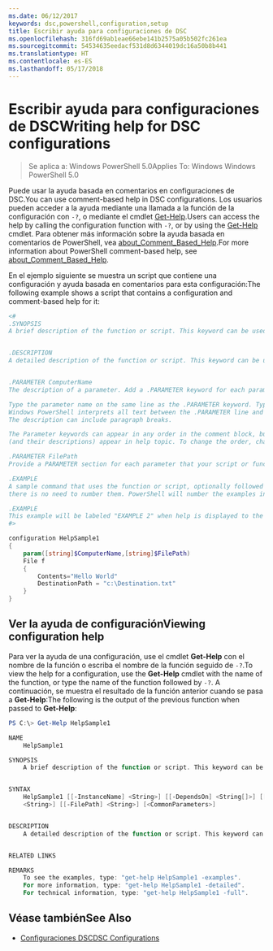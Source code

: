 ```yaml
---
ms.date: 06/12/2017
keywords: dsc,powershell,configuration,setup
title: Escribir ayuda para configuraciones de DSC
ms.openlocfilehash: 316fd69ab1eae66ebe141b2575a05b502fc261ea
ms.sourcegitcommit: 54534635eedacf531d8d6344019dc16a50b8b441
ms.translationtype: HT
ms.contentlocale: es-ES
ms.lasthandoff: 05/17/2018
---
```

# <a name="writing-help-for-dsc-configurations"></a><span data-ttu-id="a8be8-103">Escribir ayuda para configuraciones de DSC</span><span class="sxs-lookup"><span data-stu-id="a8be8-103">Writing help for DSC configurations</span></span>

><span data-ttu-id="a8be8-104">Se aplica a: Windows PowerShell 5.0</span><span class="sxs-lookup"><span data-stu-id="a8be8-104">Applies To: Windows Windows PowerShell 5.0</span></span>

<span data-ttu-id="a8be8-105">Puede usar la ayuda basada en comentarios en configuraciones de DSC.</span><span class="sxs-lookup"><span data-stu-id="a8be8-105">You can use comment-based help in DSC configurations.</span></span> <span data-ttu-id="a8be8-106">Los usuarios pueden acceder a la ayuda mediante una llamada a la función de la configuración con `-?`, o mediante el cmdlet [Get-Help](https://technet.microsoft.com/library/hh849696.aspx).</span><span class="sxs-lookup"><span data-stu-id="a8be8-106">Users can access the help by calling the configuration function with `-?`, or by using the [Get-Help](https://technet.microsoft.com/library/hh849696.aspx) cmdlet.</span></span> <span data-ttu-id="a8be8-107">Para obtener más información sobre la ayuda basada en comentarios de PowerShell, vea [about_Comment_Based_Help](https://technet.microsoft.com/library/hh847834.aspx).</span><span class="sxs-lookup"><span data-stu-id="a8be8-107">For more information about PowerShell comment-based help, see [about_Comment_Based_Help](https://technet.microsoft.com/library/hh847834.aspx).</span></span>

<span data-ttu-id="a8be8-108">En el ejemplo siguiente se muestra un script que contiene una configuración y ayuda basada en comentarios para esta configuración:</span><span class="sxs-lookup"><span data-stu-id="a8be8-108">The following example shows a script that contains a configuration and comment-based help for it:</span></span>

```powershell
<#
.SYNOPSIS
A brief description of the function or script. This keyword can be used only once for each configuration.


.DESCRIPTION
A detailed description of the function or script. This keyword can be used only once for each configuration.


.PARAMETER ComputerName
The description of a parameter. Add a .PARAMETER keyword for each parameter in the function or script syntax.

Type the parameter name on the same line as the .PARAMETER keyword. Type the parameter description on the lines following the .PARAMETER keyword.
Windows PowerShell interprets all text between the .PARAMETER line and the next keyword or the end of the comment block as part of the parameter description.
The description can include paragraph breaks.

The Parameter keywords can appear in any order in the comment block, but the function or script syntax determines the order in which the parameters
(and their descriptions) appear in help topic. To change the order, change the syntax.

.PARAMETER FilePath
Provide a PARAMETER section for each parameter that your script or function accepts.

.EXAMPLE
A sample command that uses the function or script, optionally followed by sample output and a description. Repeat this keyword for each example. If you have multiple examples,
there is no need to number them. PowerShell will number the examples in help text.

.EXAMPLE
This example will be labeled "EXAMPLE 2" when help is displayed to the user.
#>

configuration HelpSample1
{
    param([string]$ComputerName,[string]$FilePath)
    File f
    {
        Contents="Hello World"
        DestinationPath = "c:\Destination.txt"
    }
}
```

## <a name="viewing-configuration-help"></a><span data-ttu-id="a8be8-109">Ver la ayuda de configuración</span><span class="sxs-lookup"><span data-stu-id="a8be8-109">Viewing configuration help</span></span>

<span data-ttu-id="a8be8-110">Para ver la ayuda de una configuración, use el cmdlet **Get-Help** con el nombre de la función o escriba el nombre de la función seguido de `-?`.</span><span class="sxs-lookup"><span data-stu-id="a8be8-110">To view the help for a configuration, use the **Get-Help** cmdlet with the name of the function, or type the name of the function followed by `-?`.</span></span> <span data-ttu-id="a8be8-111">A continuación, se muestra el resultado de la función anterior cuando se pasa a **Get-Help**:</span><span class="sxs-lookup"><span data-stu-id="a8be8-111">The following is the output of the previous function when passed to **Get-Help**:</span></span>

```powershell
PS C:\> Get-Help HelpSample1

NAME
    HelpSample1

SYNOPSIS
    A brief description of the function or script. This keyword can be used only once for each configuration.


SYNTAX
    HelpSample1 [[-InstanceName] <String>] [[-DependsOn] <String[]>] [[-OutputPath] <String>] [[-ConfigurationData] <Hashtable>] [[-ComputerName]
    <String>] [[-FilePath] <String>] [<CommonParameters>]


DESCRIPTION
    A detailed description of the function or script. This keyword can be used only once for each configuration.


RELATED LINKS

REMARKS
    To see the examples, type: "get-help HelpSample1 -examples".
    For more information, type: "get-help HelpSample1 -detailed".
    For technical information, type: "get-help HelpSample1 -full".
```

## <a name="see-also"></a><span data-ttu-id="a8be8-112">Véase también</span><span class="sxs-lookup"><span data-stu-id="a8be8-112">See Also</span></span>
* [<span data-ttu-id="a8be8-113">Configuraciones DSC</span><span class="sxs-lookup"><span data-stu-id="a8be8-113">DSC Configurations</span></span>](configurations.md)